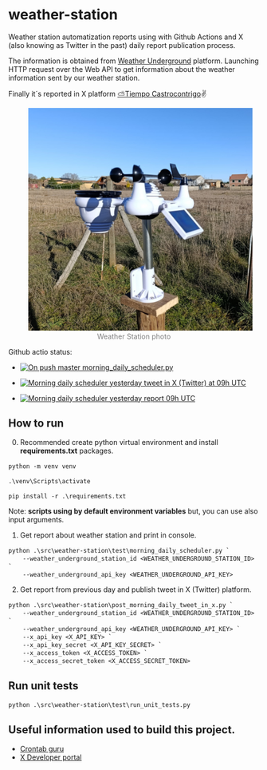 # weather-station

Weather station automatization reports using with Github Actions and X (also knowing as Twitter in the past) daily report publication process. 

The information is obtained from [Weather Underground](https://www.wunderground.com/) platform. Launching HTTP request over the Web API to get information about the weather information sent by our weather station.

Finally it´s reported in X platform [
⛅Tiempo Castrocontrigo](https://x.com/Castro_tiempo)✌️

<p align="center">
  <figure>
    <img src="https://github.com/jke94/weather-station/blob/master/images/profile_photo_weather_station.jpg" 
    alt="Weather station photo" 
    style="max-width:450px; max-height:450px; height:auto;">
    <figcaption style="text-align:center; font-size:14px; color:gray;">Weather Station photo</figcaption>
  </figure>
</p>

Github actio status:

- [![On push master morning_daily_scheduler.py](https://github.com/jke94/weather-station/actions/workflows/master_on_push_castro_weather.yml/badge.svg)](https://github.com/jke94/weather-station/actions/workflows/master_on_push_castro_weather.yml)

- [![Morning daily scheduler yesterday tweet in X (Twitter) at 09h UTC](https://github.com/jke94/weather-station/actions/workflows/morning_daily_scheduler_tweet_in_X.yml/badge.svg)](https://github.com/jke94/weather-station/actions/workflows/morning_daily_scheduler_tweet_in_X.yml)

- [![Morning daily scheduler yesterday report 09h UTC](https://github.com/jke94/weather-station/actions/workflows/morning_daily_scheduler.yml/badge.svg)](https://github.com/jke94/weather-station/actions/workflows/morning_daily_scheduler.yml)



## How to run

0. Recommended create python virtual environment and install **requirements.txt** packages.

```
python -m venv venv
```

```
.\venv\Scripts\activate
```

```
pip install -r .\requirements.txt
```
Note: **scripts using by default environment variables** but, you can use also input arguments.

1. Get report about weather station and print in console.

```
python .\src\weather-station\test\morning_daily_scheduler.py `
    --weather_underground_station_id <WEATHER_UNDERGROUND_STATION_ID> `
    --weather_underground_api_key <WEATHER_UNDERGROUND_API_KEY> 
```

2. Get report from previous day and publish tweet in X (Twitter) platform.

```
python .\src\weather-station\post_morning_daily_tweet_in_x.py `
    --weather_underground_station_id <WEATHER_UNDERGROUND_STATION_ID> `
    --weather_underground_api_key <WEATHER_UNDERGROUND_API_KEY> `
    --x_api_key <X_API_KEY> `
    --x_api_key_secret <X_API_KEY_SECRET> `
    --x_access_token <X_ACCESS_TOKEN> `
    --x_access_secret_token <X_ACCESS_SECRET_TOKEN>
```

## Run unit tests

```
python .\src\weather-station\test\run_unit_tests.py
```

## Useful information used to build this project.

- [Crontab guru](https://crontab.guru/#*/10_*_*_*_*)
- [X Developer portal](https://developer.twitter.com/en/portal/projects-and-apps)